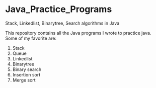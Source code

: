 # Java_Practice_Programs
Stack, Linkedlist, Binarytree, Search algorithms in Java  

This repository contains all the Java programs I wrote to practice java. Some of my favorite are:

1. Stack
2. Queue
3. Linkedlist
4. Binarytree
5. Binary search
6. Insertion sort
7. Merge sort
